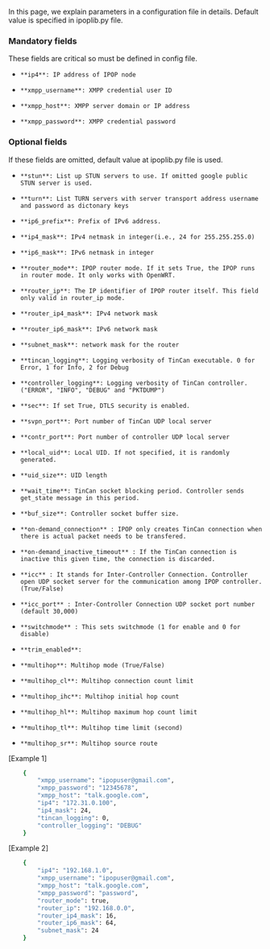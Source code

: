 In this page, we explain parameters in a configuration file in details. Default value is specified in ipoplib.py file. 

### Mandatory fields

These fields are critical so must be defined in config file. 

*     **ip4**: IP address of IPOP node
*     **xmpp_username**: XMPP credential user ID
*     **xmpp_host**: XMPP server domain or IP address
*     **xmpp_password**: XMPP credential password 


### Optional fields

If these fields are omitted, default value at ipoplib.py file is used. 

*     **stun**: List up STUN servers to use. If omitted google public STUN server is used.  
*     **turn**: List TURN servers with server transport address username and password as dictonary keys
*     **ip6_prefix**: Prefix of IPv6 address. 
*     **ip4_mask**: IPv4 netmask in integer(i.e., 24 for 255.255.255.0)
*     **ip6_mask**: IPv6 netmask in integer

*     **router_mode**: IPOP router mode. If it sets True, the IPOP runs in router mode. It only works with OpenWRT.
*     **router_ip**: The IP identifier of IPOP router itself. This field only valid in router_ip mode.  
*     **router_ip4_mask**: IPv4 network mask
*     **router_ip6_mask**: IPv6 network mask
*     **subnet_mask**: network mask for the router
*     **tincan_logging**: Logging verbosity of TinCan executable. 0 for Error, 1 for Info, 2 for Debug
*     **controller_logging**: Logging verbosity of TinCan controller. ("ERROR", "INFO", "DEBUG" and "PKTDUMP")
*     **sec**: If set True, DTLS security is enabled.
*     **svpn_port**: Port number of TinCan UDP local server
*     **contr_port**: Port number of controller UDP local server
*     **local_uid**: Local UID. If not specified, it is randomly generated. 
*     **uid_size**: UID length
*     **wait_time**: TinCan socket blocking period. Controller sends get_state message in this period.
*     **buf_size**: Controller socket buffer size.  
*     **on-demand_connection** : IPOP only creates TinCan connection when there is actual packet needs to be transfered. 
*     **on-demand_inactive_timeout** : If the TinCan connection is inactive this given time, the connection is discarded. 
*     **icc** : It stands for Inter-Controller Connection. Controller open UDP socket server for the communication among IPOP controller. (True/False)
*     **icc_port** : Inter-Controller Connection UDP socket port number (default 30,000)
*     **switchmode** : This sets switchmode (1 for enable and 0 for disable)
*     **trim_enabled**: 
*     **multihop**: Multihop mode (True/False)
*     **multihop_cl**: Multihop connection count limit
*     **multihop_ihc**: Multihop initial hop count
*     **multihop_hl**: Multihop maximum hop count limit
*     **multihop_tl**: Multihop time limit (second)
*     **multihop_sr**: Multihop source route



[Example 1]
```bash
    {
        "xmpp_username": "ipopuser@gmail.com",
        "xmpp_password": "12345678",
        "xmpp_host": "talk.google.com",
        "ip4": "172.31.0.100",
        "ip4_mask": 24,
        "tincan_logging": 0,
        "controller_logging": "DEBUG"
    }
```


[Example 2]
```bash
    {
        "ip4": "192.168.1.0",
        "xmpp_username": "ipopuser@gmail.com",
        "xmpp_host": "talk.google.com",
        "xmpp_password": "password",
        "router_mode": true,
        "router_ip": "192.168.0.0",
        "router_ip4_mask": 16,
        "router_ip6_mask": 64,
        "subnet_mask": 24
    }
```